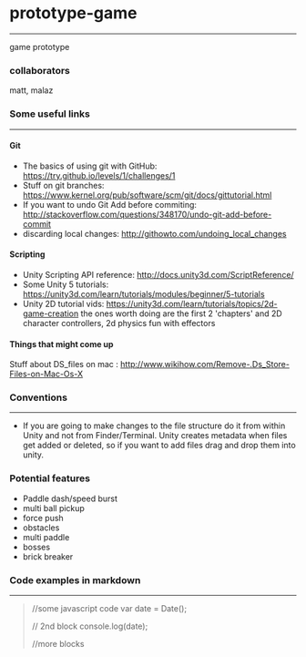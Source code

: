 # prototype-game
----------------
game prototype

### collaborators
matt, malaz

### Some useful links
------------
#### Git
- The basics of using git with GitHub: https://try.github.io/levels/1/challenges/1
- Stuff on git branches: https://www.kernel.org/pub/software/scm/git/docs/gittutorial.html
- If you want to undo Git Add before commiting: http://stackoverflow.com/questions/348170/undo-git-add-before-commit
- discarding local changes: http://githowto.com/undoing_local_changes
#### Scripting
- Unity Scripting API reference: http://docs.unity3d.com/ScriptReference/
- Some Unity 5 tutorials: https://unity3d.com/learn/tutorials/modules/beginner/5-tutorials
- Unity 2D tutorial vids: https://unity3d.com/learn/tutorials/topics/2d-game-creation
the ones worth doing are the first 2 'chapters' and 2D character controllers, 2d physics fun with effectors

#### Things that might come up
Stuff about DS_files on mac : http://www.wikihow.com/Remove-.Ds_Store-Files-on-Mac-Os-X

### Conventions
---------------
- If you are going to make changes to the file structure do it from within Unity and not from Finder/Terminal. Unity creates metadata when files get added or deleted, so if you want to add files drag and drop them into unity.


### Potential features
- Paddle dash/speed burst
- multi ball pickup
- force push
- obstacles
- multi paddle
- bosses
- brick breaker

### Code examples in markdown
----------------------------
> //some javascript code
> var date = Date();
>
> // 2nd block
> console.log(date);
>
> //more blocks

